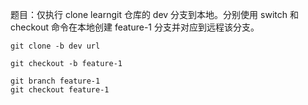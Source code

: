 题目：仅执行 clone learngit 仓库的 dev 分支到本地。分别使用 switch 和 checkout 命令在本地创建 feature-1 分支并对应到远程该分支。

```
git clone -b dev url
```

```
git checkout -b feature-1
```

```
git branch feature-1
git checkout feature-1
```